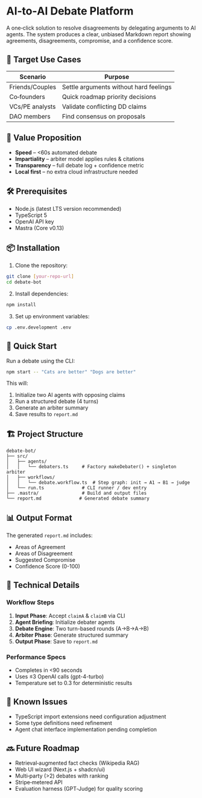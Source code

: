 # AI‑to‑AI Debate Platform

A one‑click solution to resolve disagreements by delegating arguments to AI agents. The system produces a clear, unbiased Markdown report showing agreements, disagreements, compromise, and a confidence score.

## 🎯 Target Use Cases

| Scenario | Purpose |
|----------|---------|
| Friends/Couples | Settle arguments without hard feelings |
| Co‑founders | Quick roadmap priority decisions |
| VCs/PE analysts | Validate conflicting DD claims |
| DAO members | Find consensus on proposals 

## 🎯 Value Proposition

- **Speed** – <60s automated debate
- **Impartiality** – arbiter model applies rules & citations
- **Transparency** – full debate log + confidence metric
- **Local first** – no extra cloud infrastructure needed

## 🛠 Prerequisites

- Node.js (latest LTS version recommended)
- TypeScript 5
- OpenAI API key
- Mastra (Core v0.13)

## 📦 Installation

1. Clone the repository:
```bash
git clone [your-repo-url]
cd debate-bot
```

2. Install dependencies:
```bash
npm install
```

3. Set up environment variables:
```bash
cp .env.development .env
```

## 🚀 Quick Start

Run a debate using the CLI:
```bash
npm start -- "Cats are better" "Dogs are better"
```

This will:
1. Initialize two AI agents with opposing claims
2. Run a structured debate (4 turns)
3. Generate an arbiter summary
4. Save results to `report.md`

## 🏗 Project Structure

```
debate-bot/
├── src/
│   ├── agents/
│   │   └── debaters.ts     # Factory makeDebater() + singleton arbiter
│   ├── workflows/
│   │   └── debate.workflow.ts  # Step graph: init → A1 → B1 → judge
│   └── run.ts              # CLI runner / dev entry
├── .mastra/                # Build and output files
└── report.md              # Generated debate summary
```

## 📊 Output Format

The generated `report.md` includes:
- Areas of Agreement
- Areas of Disagreement
- Suggested Compromise
- Confidence Score (0-100)

## 🔄 Technical Details

### Workflow Steps
1. **Input Phase**: Accept `claimA` & `claimB` via CLI
2. **Agent Briefing**: Initialize debater agents
3. **Debate Engine**: Two turn-based rounds (A→B→A→B)
4. **Arbiter Phase**: Generate structured summary
5. **Output Phase**: Save to `report.md`

### Performance Specs
- Completes in <90 seconds
- Uses ≤3 OpenAI calls (gpt-4-turbo)
- Temperature set to 0.3 for deterministic results

## 🐛 Known Issues

- TypeScript import extensions need configuration adjustment
- Some type definitions need refinement
- Agent chat interface implementation pending completion

## 🔜 Future Roadmap

- Retrieval‑augmented fact checks (Wikipedia RAG)
- Web UI wizard (Next.js + shadcn/ui)
- Multi‑party (>2) debates with ranking
- Stripe‐metered API
- Evaluation harness (GPT‑Judge) for quality scoring

